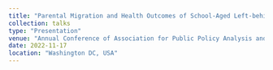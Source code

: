 ```yaml
---
title: "Parental Migration and Health Outcomes of School-Aged Left-behind Children: Evidence from China"
collection: talks
type: "Presentation"
venue: "Annual Conference of Association for Public Policy Analysis and Management (APPAM) 2022 Fall Research Conference"
date: 2022-11-17
location: "Washington DC, USA"
---
```

